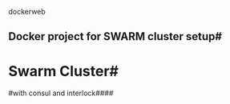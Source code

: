 dockerweb
## Docker project for SWARM cluster setup#
# Swarm Cluster#
#with consul and interlock####
